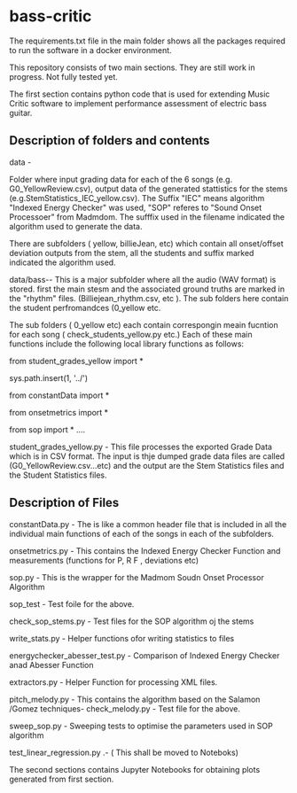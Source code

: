 # bass-critic

The requirements.txt file in the main folder shows all the packages required to run the software in a docker environment.

This repository consists of two main sections. They are still work in progress. Not fully tested yet.

The first section contains python code that is used for extending Music Critic software to implement performance assessment of electric bass guitar.

## Description of folders and contents

data - 

Folder where input grading data for each of the 6 songs (e.g. G0_YellowReview.csv), output data of the generated stattistics for the stems (e.g.StemStatistics_IEC_yellow.csv). The Suffix "IEC" means algorithm "Indexed Energy Checker" was used, "SOP" referes to "Sound Onset Processoer" from Madmdom. The sufffix used in the filename indicated the algorithm used to generate the data.

There are subfolders ( yellow, billieJean, etc) which contain all onset/offset deviation outputs from the stem, all the students and suffix marked indicated the algorithm used.

data/bass-- This is a major subfolder where all the audio (WAV format) is stored. first the main stesm and the associated ground truths are marked in the "rhythm" files. (Billiejean_rhythm.csv, etc ). The sub folders here contain the student perfromandces (0_yellow etc.


The sub folders (  0_yellow etc) each contain correspongin meain fucntion for each song  ( check_students_yellow.py etc.) 
Each of these main functions include the following local library functions as follows:

from student_grades_yellow import *

sys.path.insert(1, '../')

from constantData import *

from onsetmetrics import *

from sop import *
....

student_grades_yellow.py  - This file processes the exported Grade Data which is in CSV format. The input is thje  dumped grade data files are called (G0_YellowReview.csv...etc) and the output are the Stem Statistics files and the Student Statistics files.

## Description of Files

constantData.py  - The is like a common header file that is included in all the individual main functions of each of the songs in each of the subfolders.

onsetmetrics.py - This contains the Indexed Energy Checker Function and measurements (functions for P, R F , deviations etc)

sop.py  - This is the wrapper for the Madmom Soudn Onset Processor Algorithm

sop_test - Test foile for the above.

check_sop_stems.py  - Test files for the SOP algorithm oj the stems

write_stats.py - Helper functions ofor writing statistics to files

energychecker_abesser_test.py - Comparison of Indexed Energy Checker anad Abesser Function

extractors.py   - Helper Function for processing XML files.

pitch_melody.py - This contains the algorithm based on the Salamon /Gomez techniques-
check_melody.py - Test file for the above.

sweep_sop.py - Sweeping tests to optimise the parameters used in SOP algorithm

test_linear_regression.py .- ( This shall be moved to Noteboks)

The second  sections contains Jupyter Notebooks for obtaining plots generated from first section.
